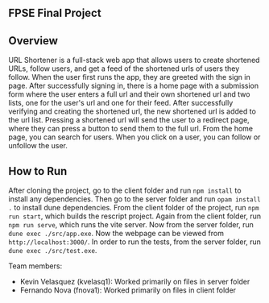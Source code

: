 ## FPSE Final Project

## Overview

URL Shortener is a full-stack web app that allows users to create shortened URLs, follow users, and get a feed of the shortened urls of users they follow. When the user first runs the app, they are greeted with the sign in page. After successfully signing in, there is a home page with a submission form where the user enters a full url and their own shortened url and two lists, one for the user's url and one for their feed. After successfully verifying and creating the shortened url, the new shortened url is added to the url list. Pressing a shortened url will send the user to a redirect page, where they can press a button to send them to the full url. From the home page, you can search for users. When you click on a user, you can follow or unfollow the user.

## How to Run

After cloning the project, go to the client folder and run `npm install` to install any dependencies. Then go to the server folder and run `opam install .` to install dune dependencies. From the client folder of the project, run `npm run start`, which builds the rescript project. Again from the client folder, run `npm run serve`, which runs the vite server. Now from the server folder, run `dune exec ./src/app.exe`. Now the webpage can be viewed from `http://localhost:3000/`. In order to run the tests, from the server folder, run `dune exec ./src/test.exe`.

Team members:

- Kevin Velasquez (kvelasq1): Worked primarily on files in server folder
- Fernando Nova (fnova1): Worked primarily on files in client folder
